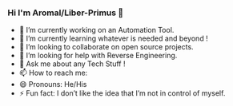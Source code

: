 ### Hi I'm Aromal/Liber-Primus 🖖

- 🔭 I’m currently working on an Automation Tool.
- 🌱 I’m currently learning whatever is needed and beyond !
- 👯 I’m looking to collaborate on open source projects.
- 🤔 I’m looking for help with Reverse Engineering.
- 💬 Ask me about any Tech Stuff !
- 📫 How to reach me: 
- 😄 Pronouns: He/His
- ⚡ Fun fact: I don’t like the idea that I’m not in control of myself.
